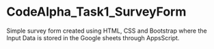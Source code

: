 # CodeAlpha_Task1_SurveyForm
Simple survey form created using HTML, CSS and Bootstrap where the Input Data is stored in the Google sheets through AppsScript.

